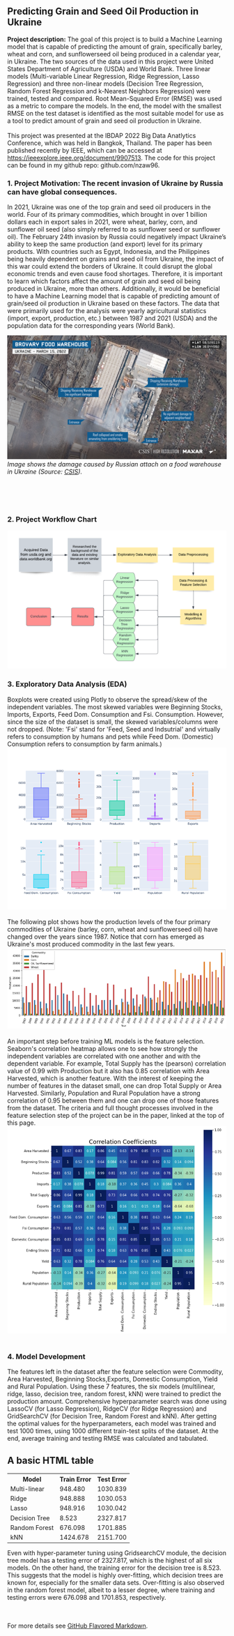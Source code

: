 ## Predicting Grain and Seed Oil Production in Ukraine

**Project description:** The goal of this project is to build a Machine Learning model that is capable of predicting the amount of grain, specifically barley, wheat and corn, and sunflowerseed oil being produced in a calendar year, in Ukraine. The two sources of the data used in this project were United States Department of Agriculture (USDA) and World Bank. Three linear models (Multi-variable Linear Regression, Ridge Regression, Lasso Regression) and three non-linear models (Decision Tree Regression, Random Forest Regression and k-Nearest Neighbors Regression) were trained, tested and compared. Root Mean-Squared Error (RMSE) was used as a metric to compare the models. In the end, the model with the smallest RMSE on the test dataset is identified as the most suitable model for use as a tool to predict amount of grain and seed oil production in Ukraine.
<br><br>
This project was presented at the IBDAP 2022 Big Data Anatlytics Conference, which was held in Bangkok, Thailand. The paper has been published recently by IEEE, which can be accessed at https://ieeexplore.ieee.org/document/9907513. The code for this project can be found in my github repo: github.com/nzaw96. 

### 1. Project Motivation: The recent invasion of Ukraine by Russia can have global consequences.
In 2021, Ukraine was one of the top grain and seed oil producers in the world. Four of its primary commodities, which brought in over 1 billion dollars each in export sales in 2021, were wheat, barley, corn, and sunflower oil seed (also simply referred to as sunflower seed or sunflower oil). The February 24th invasion by Russia could negatively impact Ukraine’s ability to keep the same production (and export) level for its
primary products. With countries such as Egypt, Indonesia, and the Philippines being heavily dependent on grains and seed oil from Ukraine, the impact of this war could extend the borders of Ukraine. It could disrupt the global economic trends and even cause food shortages. Therefore, it is important to learn which factors affect the amount of grain and seed oil being produced in Ukraine, more than others. Additionally, it would be beneficial to have a Machine Learning model that is capable of predicting amount of grain/seed oil production in Ukraine based on these factors. The data that were primarily used for the analysis were yearly agricultural statistics (import, export, production, etc.) between 1987 and 2021 (USDA) and the population data for the corresponding years (World Bank).


<img src="images/csis_russia_damages_ukraine_food_warehouse.jpeg?raw=true"/>
<figcaption><em>Image shows the damage caused by Russian attach on a food warehouse in Ukraine (Source: <a href=https://www.csis.org/analysis/spotlight-damage-ukraines-agricultural-infrastructure-russias-invasion>CSIS</a>).</em></figcaption>
<br><br>
<br><br>

### 2. Project Workflow Chart
<img src="images/Ukraine_project_workflow.png?raw=true"/>

### 3. Exploratory Data Analysis (EDA)

Boxplots were created using Plotly to observe the spread/skew of the independent variables. The most skewed variables were Beginning Stocks, Imports, Exports, Feed Dom. Consumption and Fsi. Consumption. However, since the size of the dataset is small, the skewed variables/columns were not dropped.
(Note: 'Fsi' stand for 'Feed, Seed and Indsutrial' and virtually refers to consumption by humans and pets while Feed Dom. (Domestic) Consumption refers to consumption by farm animals.)
<img src="images/Ukraine_project_boxplots.png?raw=true"/>
<br><br>
The following plot shows how the production levels of the four primary commodities of Ukraine (barley, corn, wheat and sunflowerseed oil) have changed over the years since 1987. Notice that corn has emerged as Ukraine's most produced commodity in the last few years.
<img src="images/Ukraine_project_commodityVsYear.png?raw=true"/>
<br><br>
An important step before training ML models is the feature selection. Seaborn's correlation heatmap allows one to see how strongly the independent variables are correlated with one another and with the dependent variable. For example, Total Supply has the (pearson) correlation value of 0.99 with Production but it also has 0.85 correlation with Area Harvested, which is another feature. With the interest of keeping the number of features in the dataset small, one can drop Total Supply or Area Harvested. Similarly, Population and Rural Population have a strong correlation of 0.95 between them and one can drop one of those features from the dataset. The criteria and full thought processes involved in the feature selection step of the project can be in the paper, linked at the top of this page.  
<img src="images/Ukraine_project_heatmap.png?raw=true"/>
<br><br>

### 4. Model Development

The features left in the dataset after the feature selection were Commodity, Area Harvested, Beginning Stocks,Exports, Domestic Consumption, Yield and Rural Population. Using these 7 features, the six models (multilinear, ridge, lasso, decision tree, random forest, kNN) were trained to predict the production amount.
Comprehensive hyperparameter search was done using LassoCV (for Lasso Regression), RidgeCV (for Ridge Regression) and GridSearchCV (for Decision Tree, Random Forest and kNN). After getting the optimal values for the hyperparameters, each model was trained and test 1000 times, using 1000 different train-test splits of the dataset. At the end, average training and testing RMSE was calculated and tabulated.


<body>

<h2>A basic HTML table</h2>

<table style="width:100%">
  <tr>
    <th>Model</th>
    <th>Train Error</th>
    <th>Test Error</th>
  </tr>
  <tr>
    <td>Multi-linear</td>
    <td>948.480</td>
    <td>1030.839</td>
  </tr>
  <tr>
    <td>Ridge</td>
    <td>948.888</td>
    <td>1030.053</td>
  </tr>
  <tr>
    <td>Lasso</td>
    <td>948.916</td>
    <td>1030.042</td>
  </tr>
  <tr>
    <td>Decision Tree</td>
    <td>8.523</td>
    <td>2327.817</td>
  </tr>
  <tr>
    <td>Random Forest</td>
    <td>676.098</td>
    <td>1701.885</td>
  </tr>
  <tr>
    <td>kNN</td>
    <td>1424.678</td>
    <td>2151.700</td>
  </tr>
</table>

<p>Even with hyper-parameter tuning using GridsearchCV module, the decision tree model has a testing error of 2327.817, which is the highest of all six models. On the other hand, the training error for the decision tree is 8.523. This suggests that the model is highly over-fitting, which decision trees are known for, especially for the smaller data sets. Over-fitting is also observed in the random forest model, albeit to a lesser degree,
where training and testing errors were 676.098 and 1701.853, respectively.</p>
</body>


<br><br>
For more details see [GitHub Flavored Markdown](https://guides.github.com/features/mastering-markdown/).
